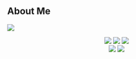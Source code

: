 ## About Me  
![](https://komarev.com/ghpvc/?username=apiedev&color=brightgreen)


<div align="center" markdown=1>  

![](http://github-profile-summary-cards.vercel.app/api/cards/profile-details?username=apiedev&theme=github_dark)
![](http://github-profile-summary-cards.vercel.app/api/cards/repos-per-language?username=apiedev&theme=github_dark)
![](http://github-profile-summary-cards.vercel.app/api/cards/most-commit-language?username=apiedev&theme=github_dark)  
![](http://github-profile-summary-cards.vercel.app/api/cards/stats?username=apiedev&theme=github_dark)
![](http://github-profile-summary-cards.vercel.app/api/cards/productive-time?username=apiedev&theme=github_dark&utcOffset=8)

</div>
